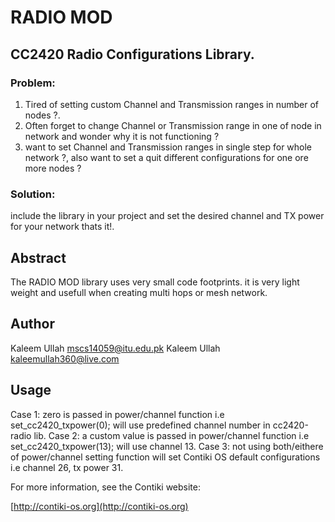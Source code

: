 # RADIO MOD

## CC2420 Radio Configurations Library.


### Problem:

1. Tired of setting custom Channel and Transmission ranges in number of nodes ?. 
2. Often forget to change Channel or Transmission range in one of node in network and wonder why it is not functioning ?
3. want to set Channel and Transmission ranges in single step for whole network ?, also want to set a quit different configurations for one ore more nodes ?

### Solution:

include the library in your project and set the desired channel and TX power for your network thats it!.

## Abstract

The RADIO MOD library uses very small code footprints. it is very light weight and usefull when creating multi hops or mesh network.


## Author

Kaleem Ullah <mscs14059@itu.edu.pk>
Kaleem Ullah <kaleemullah360@live.com>

## Usage

Case 1:	zero is passed in power/channel function i.e set_cc2420_txpower(0); will use predefined channel number in cc2420-radio lib.
Case 2:	a custom value is passed in power/channel function i.e set_cc2420_txpower(13); will use channel 13.
Case 3:	not using both/eithere of power/channel setting function will set Contiki OS default configurations i.e channel 26, tx power 31.

For more information, see the Contiki website:

[http://contiki-os.org](http://contiki-os.org)
